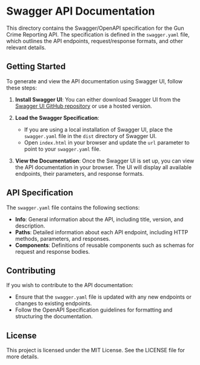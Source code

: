 # Swagger API Documentation

This directory contains the Swagger/OpenAPI specification for the Gun Crime Reporting API. The specification is defined in the `swagger.yaml` file, which outlines the API endpoints, request/response formats, and other relevant details.

## Getting Started

To generate and view the API documentation using Swagger UI, follow these steps:

1. **Install Swagger UI**: You can either download Swagger UI from the [Swagger UI GitHub repository](https://github.com/swagger-api/swagger-ui) or use a hosted version.

2. **Load the Swagger Specification**:
   - If you are using a local installation of Swagger UI, place the `swagger.yaml` file in the `dist` directory of Swagger UI.
   - Open `index.html` in your browser and update the `url` parameter to point to your `swagger.yaml` file.

3. **View the Documentation**: Once the Swagger UI is set up, you can view the API documentation in your browser. The UI will display all available endpoints, their parameters, and response formats.

## API Specification

The `swagger.yaml` file contains the following sections:

- **Info**: General information about the API, including title, version, and description.
- **Paths**: Detailed information about each API endpoint, including HTTP methods, parameters, and responses.
- **Components**: Definitions of reusable components such as schemas for request and response bodies.

## Contributing

If you wish to contribute to the API documentation:

- Ensure that the `swagger.yaml` file is updated with any new endpoints or changes to existing endpoints.
- Follow the OpenAPI Specification guidelines for formatting and structuring the documentation.

## License

This project is licensed under the MIT License. See the LICENSE file for more details.